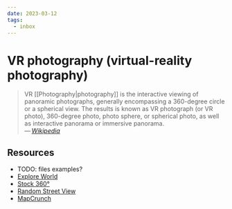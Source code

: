 ```yaml
---
date: 2023-03-12
tags:
  - inbox
---
```


# VR photography (virtual-reality photography)

> VR [[Photography|photography]] is the interactive viewing of panoramic
> photographs, generally encompassing a 360-degree circle or a spherical view.
> The results is known as VR photograph (or VR photo), 360-degree photo, photo
> sphere, or spherical photo, as well as interactive panorama or immersive
> panorama.\
> — <cite>[Wikipedia](https://en.wikipedia.org/wiki/VR_photography)</cite>

## Resources

- TODO: files examples?
- [Explore World](https://www.explordle.com/map/wor)
- [Stock 360°](https://www.360cities.net/)
- [Random Street View](https://randomstreetview.com/)
- [MapCrunch](http://www.mapcrunch.com/)
